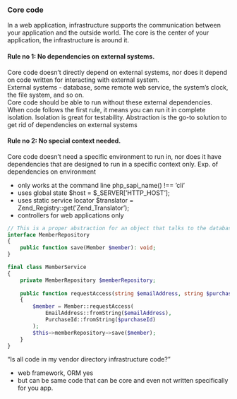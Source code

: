 ### Core code

In a web application, infrastructure supports the communication between your application and the outside world.
The core is the center of your application, the infrastructure is around it.

#### Rule no 1: No dependencies on external systems.

Core code doesn’t directly depend on external systems, nor does it depend on code written for interacting with external
system.  
External systems - database, some remote web service, the system’s clock, the file system, and so on.  
Core code should be able to run without these external dependencies.
When code follows the first rule, it means you can run it in complete isolation.
Isolation is great for testability.
Abstraction is the go-to solution to get rid of dependencies on external systems

#### Rule no 2: No special context needed.

Core code doesn’t need a specific environment to run in, nor does it
have dependencies that are designed to run in a specific context only.
Exp. of dependencies on environment

- only works at the command line php_sapi_name() !== ’cli’
- uses global state $host = $_SERVER[’HTTP_HOST’];
- uses static service locator $translator = Zend_Registry::get(’Zend_Translator’);
- controllers for web applications only

```php
// This is a proper abstraction for an object that talks to the database
interface MemberRepository
{
    public function save(Member $member): void;
}

final class MemberService
{
    private MemberRepository $memberRepository;
    
    public function requestAccess(string $emailAddress, string $purchaseId): void
    {
        $member = Member::requestAccess(
            EmailAddress::fromString($emailAddress),
            PurchaseId::fromString($purchaseId)
        );
        $this−>memberRepository−>save($member);
    }
}
```

“Is all code in my vendor directory infrastructure code?”

- web framework, ORM yes
- but can be same code that can be core and even not written specifically for you app.